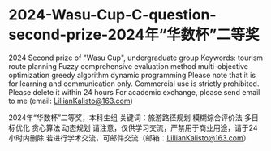 # 2024-Wasu-Cup-C-question-second-prize-2024年“华数杯”二等奖
2024 Second prize of "Wasu Cup", undergraduate group 
Keywords: tourism route planning Fuzzy comprehensive evaluation method multi-objective optimization greedy algorithm dynamic programming
Please note that it is for learning and communication only. Commercial use is strictly prohibited. Please delete it within 24 hours
For academic exchange, please send email to me (email: LillianKalisto@163.com)

2024年“华数杯”二等奖，本科生组
关键词：旅游路径规划  模糊综合评价法  多目标优化  贪心算法  动态规划
请注意，仅供学习交流，严禁用于商业用途，请于24小时内删除
若进行学术交流，可邮件交流（邮箱：LillianKalisto@163.com）
